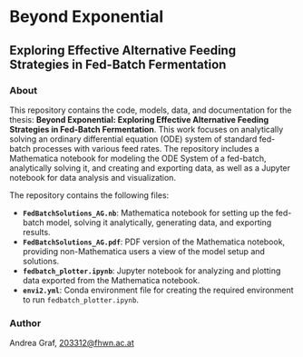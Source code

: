 # Beyond Exponential
## Exploring Effective Alternative Feeding Strategies in Fed-Batch Fermentation

### About
This repository contains the code, models, data, and documentation for the thesis: **Beyond Exponential: Exploring Effective Alternative Feeding Strategies in Fed-Batch Fermentation**. 
This work focuses on analytically solving an ordinary differential equation (ODE) system of standard fed-batch processes with various feed rates. 
The repository includes a Mathematica notebook for modeling the ODE System of a fed-batch, analytically solving it, and creating and exporting data, as well as a Jupyter notebook for data analysis and visualization.

The repository contains the following files:

- **`FedBatchSolutions_AG.nb`**: Mathematica notebook for setting up the fed-batch model, solving it analytically, generating data, and exporting results.
- **`FedBatchSolutions_AG.pdf`**: PDF version of the Mathematica notebook, providing non-Mathematica users a view of the model setup and solutions.
- **`fedbatch_plotter.ipynb`**: Jupyter notebook for analyzing and plotting data exported from the Mathematica notebook.
- **`envi2.yml`**: Conda environment file for creating the required environment to run `fedbatch_plotter.ipynb`.

### Author
Andrea Graf, 203312@fhwn.ac.at
